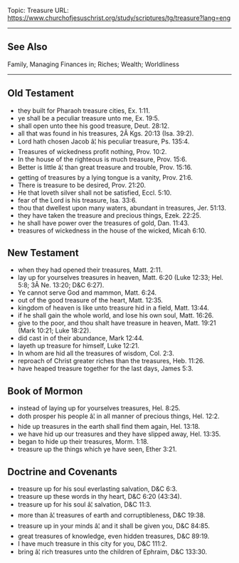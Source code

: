 Topic: Treasure
URL: https://www.churchofjesuschrist.org/study/scriptures/tg/treasure?lang=eng

---

## See Also

Family, Managing Finances in; Riches; Wealth; Worldliness

---

## Old Testament

- they built for Pharaoh treasure cities, Ex. 1:11.
- ye shall be a peculiar treasure unto me, Ex. 19:5.
- shall open unto thee his good treasure, Deut. 28:12.
- all that was found in his treasures, 2Â Kgs. 20:13 (Isa. 39:2).
- Lord hath chosen Jacob â¦ his peculiar treasure, Ps. 135:4.
- Treasures of wickedness profit nothing, Prov. 10:2.
- In the house of the righteous is much treasure, Prov. 15:6.
- Better is little â¦ than great treasure and trouble, Prov. 15:16.
- getting of treasures by a lying tongue is a vanity, Prov. 21:6.
- There is treasure to be desired, Prov. 21:20.
- He that loveth silver shall not be satisfied, Eccl. 5:10.
- fear of the Lord is his treasure, Isa. 33:6.
- thou that dwellest upon many waters, abundant in treasures, Jer. 51:13.
- they have taken the treasure and precious things, Ezek. 22:25.
- he shall have power over the treasures of gold, Dan. 11:43.
- treasures of wickedness in the house of the wicked, Micah 6:10.

## New Testament

- when they had opened their treasures, Matt. 2:11.
- lay up for yourselves treasures in heaven, Matt. 6:20 (Luke 12:33; Hel. 5:8; 3Â Ne. 13:20; D&C 6:27).
- Ye cannot serve God and mammon, Matt. 6:24.
- out of the good treasure of the heart, Matt. 12:35.
- kingdom of heaven is like unto treasure hid in a field, Matt. 13:44.
- if he shall gain the whole world, and lose his own soul, Matt. 16:26.
- give to the poor, and thou shalt have treasure in heaven, Matt. 19:21 (Mark 10:21; Luke 18:22).
- did cast in of their abundance, Mark 12:44.
- layeth up treasure for himself, Luke 12:21.
- In whom are hid all the treasures of wisdom, Col. 2:3.
- reproach of Christ greater riches than the treasures, Heb. 11:26.
- have heaped treasure together for the last days, James 5:3.

## Book of Mormon

- instead of laying up for yourselves treasures, Hel. 8:25.
- doth prosper his people â¦ in all manner of precious things, Hel. 12:2.
- hide up treasures in the earth shall find them again, Hel. 13:18.
- we have hid up our treasures and they have slipped away, Hel. 13:35.
- began to hide up their treasures, Morm. 1:18.
- treasure up the things which ye have seen, Ether 3:21.

## Doctrine and Covenants

- treasure up for his soul everlasting salvation, D&C 6:3.
- treasure up these words in thy heart, D&C 6:20 (43:34).
- treasure up for his soul â¦ salvation, D&C 11:3.
- more than â¦ treasures of earth and corruptibleness, D&C 19:38.
- treasure up in your minds â¦ and it shall be given you, D&C 84:85.
- great treasures of knowledge, even hidden treasures, D&C 89:19.
- I have much treasure in this city for you, D&C 111:2.
- bring â¦ rich treasures unto the children of Ephraim, D&C 133:30.

